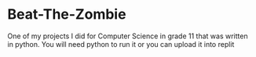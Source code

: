 # Beat-The-Zombie
One of my projects I did for Computer Science in grade 11 that was written in python. You will need python to run it or you can upload it into replit
